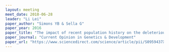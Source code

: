 ```yaml
---
layout: meeting
meet_date: 2018-06-28
leader: "Li Lei"
paper_author: "Simons YB & Sella G"
paper_year: 2016
paper_title: "The impact of recent population history on the deleterious mutation load in humans and close evolutionary relatives"
paper_journal: "Current Opinion in Genetics & Development"
paper_url: "https://www.sciencedirect.com/science/article/pii/S0959437X16301174?via%3Dihub"
---
```

